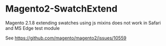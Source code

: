 # Magento2-SwatchExtend
Magento 2.1.8 extending swatches using js mixins does not work in Safari and MS Edge test module


See https://github.com/magento/magento2/issues/10559
